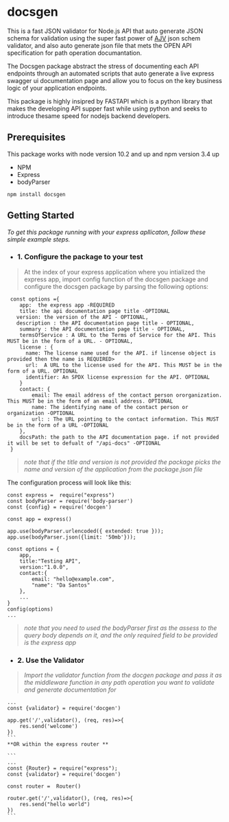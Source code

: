 # docsgen
This is a fast JSON validator for Node.js API that auto generate JSON schema for validation using the super fast power of [AJV](https://www.npmjs.com/package/ajv) json schem validator, and also auto generate json file that mets the OPEN API specification for path operation documantation. 

The Docsgen package abstract the stress of documenting each API endpoints through an automated scripts that auto generate a live express swagger ui documentation page and allow you to focus on the key business logic of your application endpoints.

This package is highly insipred by FASTAPI which is a python library that makes the developing API supper fast while using python and seeks to introduce thesame speed for nodejs backend developers.

## Prerequisites
This package works with node version 10.2 and up and npm version 3.4 up
* NPM
* Express
* bodyParser

```
npm install docsgen

```
## Getting Started
*To get this package running with your express apllicaton, follow  these simple example steps.*

- ### 1. Configure the package to your test

> At the index of your express application where you intialized the express app, import config function of the docsgen package and configure the docsgen package by parsing the following options:
```
 const options ={
    app:  the express app -REQUIRED
    title: the api documentation page title -OPTIONAL
   version: the version of the API - OPTIONAL, 
   description : the API documentation page title - OPTIONAL,
    summary : the API documentation page title - OPTIONAL,
    termsOfService : A URL to the Terms of Service for the API. This MUST be in the form of a URL. - OPTIONAL,
    license : {
      name: The license name used for the API. if lincense object is provided then the name is REQUIRED>
      url:  A URL to the license used for the API. This MUST be in the form of a URL. OPTIONAL
      identifier: An SPDX license expression for the API. OPTIONAL
    }
    contact: {
        email: The email address of the contact person ororganization. This MUST be in the form of an email address. OPTIONAL
        name: The identifying name of the contact person or organization -OPTIONAL
        url: : The URL pointing to the contact information. This MUST be in the form of a URL -OPTIONAL
    },
    docsPath: the path to the API documentation page. if not provided it will be set to defualt of "/api-docs" -OPTIONAL
 }
```
> *note that if the title and version is not provided the package picks the name and version of the application from the package.json file*

The configuration process will look like this:
```
const express =  require("express")
const bodyParser = require('body-parser')
const {config} = require('docgen')

const app = express()

app.use(bodyParser.urlencoded({ extended: true }));
app.use(bodyParser.json({limit: '50mb'}));

const options = {
    app,
    title:"Testing API", 
    version:"1.0.0",
    contact:{
        email: "hello@example.com",
        "name": "Da Santos"
    },
    ...
}
config(options)
...
```
> *note that you need to used the bodyParser first as the assess to the query body depends on it, and the only required field to be provided is the express app*

- ### 2. Use the Validator
> *Import the validator function from the docgen package and pass it as the middleware function in any path operation you want to validate and generate documentation for*
````
...
const {validator} = require('docgen')

app.get('/',validator(), (req, res)=>{
    res.send('welcome')
}) 
```
**OR within the express router **

```
...
const {Router} = require("express");
const {validator} = require('docgen')

const router =  Router()

router.get('/',validator(), (req, res)=>{
    res.send("hello world")
})
```
